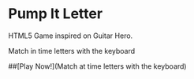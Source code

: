 Pump It Letter
============

HTML5 Game inspired on Guitar Hero.

Match in time letters with the keyboard

##[Play Now!](Match at time letters with the keyboard)
